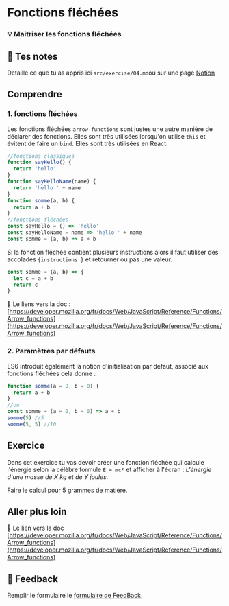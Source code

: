 # Fonctions fléchées

### 💡 Maitriser les fonctions fléchées

## 📝 Tes notes

Detaille ce que tu as appris ici
`src/exercise/04.md`ou sur une page [Notion](https://go.mikecodeur.com/course-notes-template)

## Comprendre

### 1. fonctions fléchées

Les fonctions fléchées `arrow functions` sont justes une autre manière de
déclarer des fonctions. Elles sont très utilisées lorsqu'on utilise `this` et
évitent de faire un `bind`. Elles sont très utilisées en React.

```jsx
//fonctions classiques
function sayHello() {
  return 'hello'
}
function sayHelloName(name) {
  return 'hello ' + name
}
function somme(a, b) {
  return a + b
}
//fonctions fléchées
const sayHello = () => 'hello'
const sayHelloName = name => 'hello ' + name
const somme = (a, b) => a + b
```

Si la fonction fléchée contient plusieurs instructions alors il faut utiliser
des accolades `{instructions }` et retourner ou pas une valeur.

```jsx
const somme = (a, b) => {
  let c = a + b
  return c
}
```

📑 Le liens vers la doc :
[https://developer.mozilla.org/fr/docs/Web/JavaScript/Reference/Functions/Arrow_functions](https://developer.mozilla.org/fr/docs/Web/JavaScript/Reference/Functions/Arrow_functions)

### 2. Paramètres par défauts

ES6 introduit également la notion d'initialisation par défaut, associé aux
fonctions fléchées cela donne :

```jsx
function somme(a = 0, b = 0) {
  return a + b
}
//ou
const somme = (a = 0, b = 0) => a + b
somme(5) //5
somme(5, 5) //10
```

## Exercice

Dans cet exercice tu vas devoir créer une fonction fléchée qui calcule l'énergie
selon la célèbre formule `E = mc²` et afficher à l'écran : _L'énergie d'une
masse de X kg et de Y joules._

Faire le calcul pour 5 grammes de matière.

## Aller plus loin

📑 Le lien vers la doc
[https://developer.mozilla.org/fr/docs/Web/JavaScript/Reference/Functions/Arrow_functions](https://developer.mozilla.org/fr/docs/Web/JavaScript/Reference/Functions/Arrow_functions)

## 🐜 Feedback

Remplir le formulaire le
[formulaire de FeedBack.](https://go.mikecodeur.com/cours-react-avis?entry.1430994900=React%20Prérequis%20JavaScript&entry.533578441=04%20Fonctions%20fléchées)
